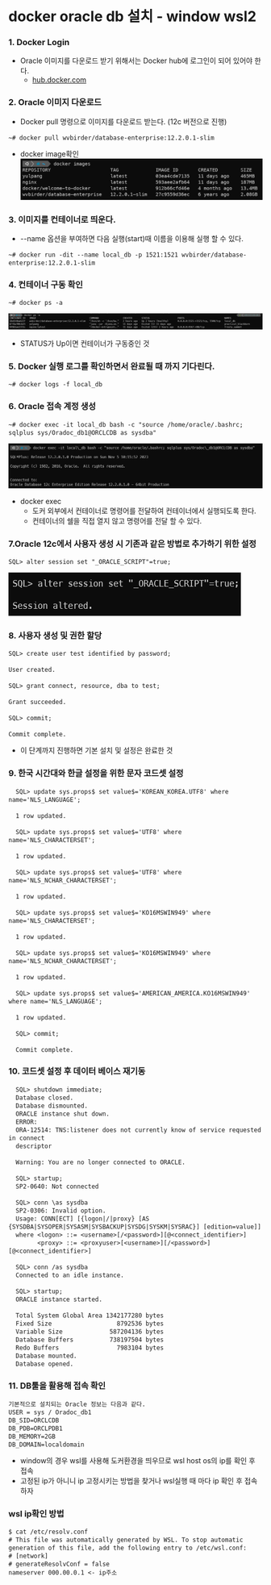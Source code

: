 # docker oracle db 설치 - window wsl2

### 1. Docker Login
- Oracle 이미지를 다운로드 받기 위해서는 Docker hub에 로그인이 되어 있어야 한다.
  - [hub.docker.com](https://hub.docker.com/)

### 2. Oracle 이미지 다운로드
- Docker pull 명령으로 이미지를 다운로드 받는다. (12c 버전으로 진행)
```text
~# docker pull wvbirder/database-enterprise:12.2.0.1-slim
```
- docker image확인  
![docker image](../img/dockerimage.png)

### 3. 이미지를 컨테이너로 띄운다.
- --name 옵션을 부여하면 다음 실행(start)때 이름을 이용해 실행 할 수 있다.
```text
~# docker run -dit --name local_db -p 1521:1521 wvbirder/database-enterprise:12.2.0.1-slim
```

### 4. 컨테이너 구동 확인
```text
~# docker ps -a
```
![ps -a](../img/컨테이너구동확인.png)
- STATUS가 Up이면 컨테이너가 구동중인 것

### 5. Docker 실행 로그를 확인하면서 완료될 때 까지 기다린다.
```text
~# docker logs -f local_db
```

### 6. Oracle 접속 계정 생성
```text
~# docker exec -it local_db bash -c "source /home/oracle/.bashrc; sqlplus sys/Oradoc_db1@ORCLCDB as sysdba"
```
![접속](../img/도커오라클접속.png)
- docker exec
  - 도커 외부에서 컨테이너로 명령어를 전달하여 컨테이너에서 실행되도록 한다.
  - 컨테이너의 쉘을 직접 열지 않고 명령어를 전달 할 수 있다.

### 7.Oracle 12c에서 사용자 생성 시 기존과 같은 방법로 추가하기 위한 설정
```text
SQL> alter session set "_ORACLE_SCRIPT"=true;
```
![사용자추가방법](../img/사용자추가방법.png)

### 8. 사용자 생성 및 권한 할당
```text
SQL> create user test identified by password;

User created.

SQL> grant connect, resource, dba to test;

Grant succeeded.

SQL> commit;

Commit complete.
```
- 이 단계까지 진행하면 기본 설치 및 설정은 완료한 것

### 9. 한국 시간대와 한글 설정을 위한 문자 코드셋 설정
```text
  SQL> update sys.props$ set value$='KOREAN_KOREA.UTF8' where name='NLS_LANGUAGE';
  
  1 row updated.
  
  SQL> update sys.props$ set value$='UTF8' where name='NLS_CHARACTERSET';
  
  1 row updated.
  
  SQL> update sys.props$ set value$='UTF8' where name='NLS_NCHAR_CHARACTERSET';
  
  1 row updated.
  
  SQL> update sys.props$ set value$='KO16MSWIN949' where name='NLS_CHARACTERSET';
  
  1 row updated.
  
  SQL> update sys.props$ set value$='KO16MSWIN949' where name='NLS_NCHAR_CHARACTERSET';
  
  1 row updated.
  
  SQL> update sys.props$ set value$='AMERICAN_AMERICA.KO16MSWIN949' where name='NLS_LANGUAGE';
  
  1 row updated.
  
  SQL> commit;
  
  Commit complete.
```

### 10. 코드셋 설정 후 데이터 베이스 재기동
```text
  SQL> shutdown immediate;
  Database closed.
  Database dismounted.
  ORACLE instance shut down.
  ERROR:
  ORA-12514: TNS:listener does not currently know of service requested in connect
  descriptor
  
  Warning: You are no longer connected to ORACLE.
  
  SQL> startup;
  SP2-0640: Not connected
  
  SQL> conn \as sysdba
  SP2-0306: Invalid option.
  Usage: CONN[ECT] [{logon|/|proxy} [AS {SYSDBA|SYSOPER|SYSASM|SYSBACKUP|SYSDG|SYSKM|SYSRAC}] [edition=value]]
  where <logon> ::= <username>[/<password>][@<connect_identifier>]
        <proxy> ::= <proxyuser>[<username>][/<password>][@<connect_identifier>]
        
  SQL> conn /as sysdba
  Connected to an idle instance.
  
  SQL> startup;
  ORACLE instance started.
  
  Total System Global Area 1342177280 bytes
  Fixed Size                  8792536 bytes
  Variable Size             587204136 bytes
  Database Buffers          738197504 bytes
  Redo Buffers                7983104 bytes
  Database mounted.
  Database opened.
```

### 11. DB툴을 활용해 접속 확인
```text
기본적으로 설치되는 Oracle 정보는 다음과 같다.
USER = sys / Oradoc_db1
DB_SID=ORCLCDB
DB_PDB=ORCLPDB1
DB_MEMORY=2GB
DB_DOMAIN=localdomain
```
- window의 경우 wsl를 사용해 도커환경을 띄우므로 wsl host os의 ip를 확인 후 접속
- 고정된 ip가 아니니 ip 고정시키는 방법을 찾거나 wsl실행 때 마다 ip 확인 후 접속하자

### wsl ip확인 방법
```text
$ cat /etc/resolv.conf
# This file was automatically generated by WSL. To stop automatic generation of this file, add the following entry to /etc/wsl.conf:
# [network]
# generateResolvConf = false
nameserver 000.00.0.1 <- ip주소
```
